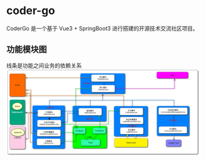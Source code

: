 # coder-go
CoderGo 是一个基于 Vue3 + SpringBoot3 进行搭建的开源技术交流社区项目。
## 功能模块图
线条是功能之间业务的依赖关系
![](https://github.com/chenjo666/coder-go/blob/master/docs/codergo-%E6%9E%B6%E6%9E%84%E5%9B%BE.png)
